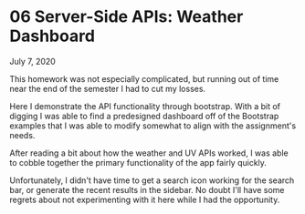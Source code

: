 # 06 Server-Side APIs: Weather Dashboard

July 7, 2020

This homework was not especially complicated, but running out of time near the end of the semester I had to cut my losses.

Here I demonstrate the API functionality through bootstrap. With a bit of digging I was able to find a predesigned dashboard off of the Bootstrap examples that I was able to modify somewhat to align with the assignment's needs.

After reading a bit about how the weather and UV APIs worked, I was able to cobble together the primary functionality of the app fairly quickly.

Unfortunately, I didn't have time to get a search icon working for the search bar, or generate the recent results in the sidebar. No doubt I'll have some regrets about not experimenting with it here while I had the opportunity.